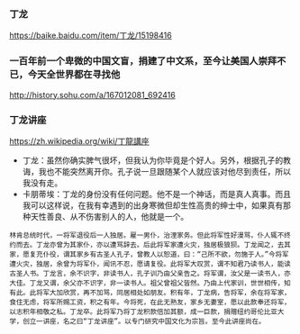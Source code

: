 ### 丁龙
https://baike.baidu.com/item/丁龙/15198416
### 一百年前一个卑微的中国文盲，捐建了中文系，至今让美国人崇拜不已，今天全世界都在寻找他
http://history.sohu.com/a/167012081_692416
### 丁龙讲座
https://zh.wikipedia.org/wiki/丁龍講座
- 丁龙：虽然你确实脾气很坏，但我认为你毕竟是个好人。另外，根据孔子的教诲，我也不能突然离开你。孔子说一旦跟随某个人就应该对他尽到责任，所以我没有走。
- 卡朋蒂埃：丁龙的身份没有任何问题。他不是一个神话，而是真人真事。而且我可以这样说，在我有幸遇到的出身寒微但却生性高贵的绅士中，如果真有那种天性善良、从不伤害别人的人，他就是一个。
```
林肯总统时代，一将军退役后一人独居。雇一男仆，治浬家务。但此将军性好漫骂，仆人辄不终约而去。丁龙亦曾为其家仆，亦以遭骂辞去。后此将军家遭火灾，独居极狼狈。丁龙闻之，去其家，愿复充仆役，谓其家乡有古圣人孔子，曾教人以恕道，曰：“己所不欲，勿施于人。”今将军遭火灾，独居，余曾为将军仆，闻讯不忍，愿请复役。此将军大叹赏，谓不知君乃读书人，能读古圣人书。丁龙言，余不识字，非读书人，孔子训乃由父亲告之。将军谓，汝父是一读书人，亦大佳。丁龙又谓，余父亦不识字，非一读书人。祖父曾祖父皆然。乃由上代家训，世世相传，知有此。此将军大加欣赏，再不加骂，同居相处如朋友。积有年，丁龙病，告将军，余在将军家，食住无虑，将军所赐工资，积之有年。今将死，在此无熟友，家乡无妻室，愿以此款奉还将军，以志积年相敬之私。丁龙卒。此将军乃将丁龙积款倍加其额，成一巨款，捐赠纽约哥伦比亚大学，创立一讲座，名之曰“丁龙讲座”。以专门研究中国文化为宗旨。至今此讲座尚在。